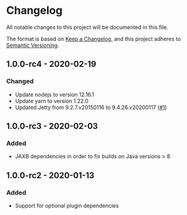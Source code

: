 # Changelog

All notable changes to this project will be documented in this file.

The format is based on [Keep a Changelog](https://keepachangelog.com/en/1.0.0/),
and this project adheres to [Semantic Versioning](https://semver.org/spec/v2.0.0.html).

## 1.0.0-rc4 - 2020-02-19

### Changed

- Update nodejs to version 12.16.1
- Update yarn to version 1.22.0
- Updated Jetty from 9.2.7.v20150116 to 9.4.26.v20200117 ([#1](https://github.com/scm-manager/smp-maven-plugin/pull/1))

## 1.0.0-rc3 - 2020-02-03

### Added

- JAXB dependencies in order to fix builds on Java versions > 8

## 1.0.0-rc2 - 2020-01-13

### Added

- Support for optional plugin dependencies
